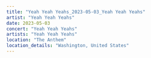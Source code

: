 ```yaml
---
title: "Yeah Yeah Yeahs_2023-05-03_Yeah Yeah Yeahs"
artist: "Yeah Yeah Yeahs"
date: 2023-05-03
concert: "Yeah Yeah Yeahs"
artists: "Yeah Yeah Yeahs"
location: "The Anthem"
location_details: "Washington, United States"
---
```

